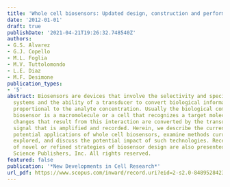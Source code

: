 ```yaml
---
title: 'Whole cell biosensors: Updated design, construction and performance'
date: '2012-01-01'
draft: true
publishDate: '2021-04-21T19:26:32.748540Z'
authors:
- G.S. Alvarez
- G.J. Copello
- M.L. Foglia
- M.V. Tuttolomondo
- L.E. Diaz
- M.F. Desimone
publication_types:
- '5'
abstract: Biosensors are devices that involve the selectivity and specificity of biological
  systems and the ability of a transducer to convert biological information in a signal
  proportional to the analyte concentration. Usually the biological component of a
  biosensor is a macromolecule or a cell that recognizes a target molecule. The biochemical
  changes that result from this interaction are converted by the transducer into a
  signal that is amplified and recorded. Herein, we describe the current status and
  potential applications of whole cell biosensors, examine methods currently being
  explored, and discuss the potential impact of such technologies. Recent reports
  of novel or refined strategies of biosensor design are also presented. © 2012 Nova
  Science Publishers, Inc. All rights reserved.
featured: false
publication: '*New Developments in Cell Research*'
url_pdf: https://www.scopus.com/inward/record.uri?eid=2-s2.0-84895284232&partnerID=40&md5=3ebffbd248c52da9f5edc48a87d757a2
---
```


